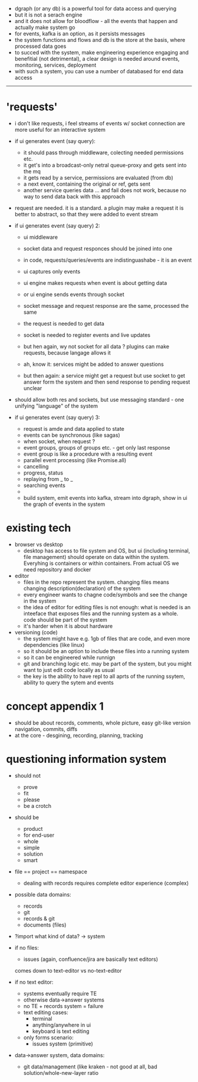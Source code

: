 
* dgraph (or any db) is a powerful tool for data access and querying
* but it is not a serach engine
* and it does not allow for bloodflow - all the events that happen and actually make system go
* for events, kafka is an option, as it persists messages
* the system functions and flows and db is the store at the basis, where processed data goes
* to succed with the system, make engineering experience engaging and benefitial (not detrimental), 
  a clear design is needed around events, monitoring, services, deployment
* with such a system, you can use a number of databased for end data access

---
# 'requests'

* i don't like requests, i feel streams of events w/ socket connection are more useful for an interactive system
* if ui generates event (say query):
  - it should pass through middleware, colecting needed permissions etc.
  - it get's into a broadcast-only netral queue-proxy and gets sent into the mq
  - it gets read by a service, permissions are evaluated (from db)
  - a next event, containing the original or ref, gets sent
  - another service queries data ... and fail
  does not work, because no way to send data back with this approach

* request are needed. it is a standard. a plugin may make a request
  it is better to abstract, so that they were added to event stream
* if ui generates event (say query) 2:
  - ui middleware
  - socket data and request responces should be joined into one
  - in code, requests/queries/events are indistinguashabe - it is an event
  - ui captures only events
  - ui engine makes requests when event is about getting data
  - or ui engine sends events through socket
  - socket message and request response are the same, processed the same
  - the request is needed to get data
  - socket is needed to register events and live updates

  - but hen again, wy not socket for all data ? plugins can make requests, because langage allows it
  - ah, know it: services might be added to answer questions 
  - but then again: a service might get a request but use socket to get answer form the system 
    and then send response to pending request
  unclear

* should allow both res and sockets, but use messaging standard - one unifying "language" of the system
* if ui generates event (say query) 3:
  - request is amde and data applied to state
  - events can be synchronous (like sagas)
  - when socket, when request ?
  - event groups, groups of groups etc. - get only last response
  - event group is like a procedure with a resulting event
  - parallel event processing (like Promise.all)
  - cancelling
  - progress, status
  - replaying from _ to _
  - searching events
  - 
  - build system, emit events into kafka, stream into dgraph, show in ui the graph of events in the system



# existing tech

* browser vs desktop
  - desktop has access to file system and OS, but ui (including terminal, file management)
    should operate on data within the system. Everyhing is containers or within containers. 
    From actual OS we need repository and docker
* editor
  - files in the repo represent the system. changing files means changing description(declaration) of the system
  - every engineer wants to chagne code/symbols and see the change in the system
  - the idea of editor for editing files is not enough: what is needed is an inteeface that exposes
    files and the running system as a whole. code should be part of the system
  - it's harder when it is about hardware
* versioning (code)
  - the system might have e.g. 1gb of files that are code, and even more dependencies (like linux)
  - so it should be an option to include these files into a running system
  - so it can be engineered while runnign
  - git and branching logic etc. may be part of the system, but you might want to just edit code locally as usual
  - the key is the ability to have repl to all aprts of the running ssytem, ability to query the sytem and events



# concept appendix 1

* should be about records, comments, whole picture, easy git-like version navigation, commits, diffs
* at the core - desgining, recording, planning, tracking


# questioning information system

* should not 
  - prove
  - fit
  - please
  - be a crotch
* should be
  - product
  - for end-user
  - whole
  - simple 
  - solution
  - smart

* file == project == namespace
  - dealing with records requires complete editor experience (complex)

* possible data domains:
  - records
  - git
  - records & git
  - documents (files)

* ?import what kind of data? -> system

* if no files:
  - issues (again, confluence/jira are basically text editors)

  comes down to text-editor vs no-text-editor

* if no text editor:
  - systems eventually require TE
  - otherwise data->answer systems
  - no TE + records system = failure
  - text editing cases:
    - terminal
    - anything/anywhere in ui
    - keyboard is text editing
  - only forms scenario:
    - issues system (primitive)

* data->answer system, data domains:
  - git data/management (like kraken - not good at all, bad solution/whole-new-layer ratio
